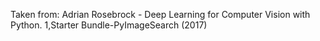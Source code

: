 Taken from:
Adrian Rosebrock - Deep Learning for Computer Vision with Python. 1,Starter
Bundle-PyImageSearch (2017)
